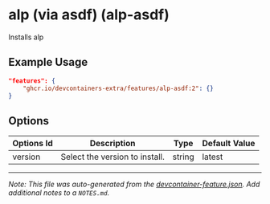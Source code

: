 
# alp (via asdf) (alp-asdf)

Installs alp

## Example Usage

```json
"features": {
    "ghcr.io/devcontainers-extra/features/alp-asdf:2": {}
}
```

## Options

| Options Id | Description | Type | Default Value |
|-----|-----|-----|-----|
| version | Select the version to install. | string | latest |



---

_Note: This file was auto-generated from the [devcontainer-feature.json](devcontainer-feature.json).  Add additional notes to a `NOTES.md`._
